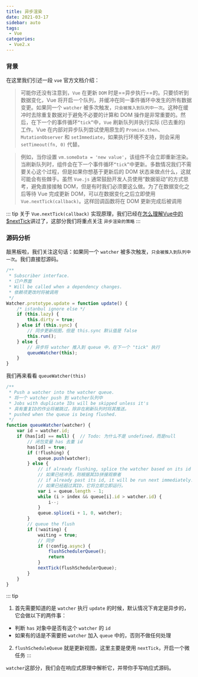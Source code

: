 ```yaml
---
title: 异步渲染
date: 2021-03-17
sidebar: auto
tags: 
 - Vue
categories:
 - Vue2.x
---
```


### 背景

在这里我们引述一段 `vue` 官方文档介绍：

> 可能你还没有注意到，`Vue` 在更新 `DOM` 时是==异步执行==的。只要侦听到数据变化，Vue 将开启一个队列，并缓冲在同一事件循环中发生的所有数据变更。如果同一个 `watcher` 被多次触发，`只会被推入到队列中一次`。这种在缓冲时去除重复数据对于避免不必要的计算和 DOM 操作是非常重要的。然后，在下一个的事件循环`“tick”`中，`Vue` 刷新队列并执行实际 (已去重的) 工作。Vue 在内部对异步队列尝试使用原生的 `Promise.then`、`MutationObserver` 和 `setImmediate`，如果执行环境不支持，则会采用 `setTimeout(fn, 0)` 代替。

> 例如，当你设置 `vm.someData = 'new value'`，该组件不会立即重新渲染。当刷新队列时，组件会在下一个事件循环`“tick”`中更新。多数情况我们不需要关心这个过程，但是如果你想基于更新后的 DOM 状态来做点什么，这就可能会有些棘手。虽然 `Vue.js` 通常鼓励开发人员使用“数据驱动”的方式思考，避免直接接触 DOM，但是有时我们必须要这么做。为了在数据变化之后等待 Vue 完成更新 DOM，可以在数据变化之后立即使用 `Vue.nextTick(callback)`。这样回调函数将在 DOM 更新完成后被调用

::: tip
关于 `Vue.nextTick(callback)` 实现原理，我们已经在[怎么理解Vue中的$nextTick](https://jayconscious.github.io/blog/vue/vue2/question/aboutNextTick.html)讲过了，这部分我们将重点关注 `异步渲染的策略`
:::

### 源码分析

敲黑板啦，我们关注这句话：如果同一个 `watcher` 被多次触发，`只会被推入到队列中一次`。我们直接怼源码。

```js
/**
 * Subscriber interface.
 * 订户界面
 * Will be called when a dependency changes.
 * 依赖项更改时将被调用
 */
Watcher.prototype.update = function update() {
    /* istanbul ignore else */
    if (this.lazy) {
        this.dirty = true;
    } else if (this.sync) {
        // 同步更新视图，但是 this.sync 默认值是 false
        this.run();
    } else {
        // 异步将 watcher 推入到 queue 中，在下一个 "tick" 执行
        queueWatcher(this);
    }
}
```
我们再来看看 `queueWatcher(this)`

```js
/**
 * Push a watcher into the watcher queue.
 * 将一个 watcher push 到 watcher队列中
 * Jobs with duplicate IDs will be skipped unless it's
 * 具有重复ID的作业将被跳过，除非在刷新队列时将其推送。
 * pushed when the queue is being flushed.
 */
function queueWatcher(watcher) {
    var id = watcher.id;
    if (has[id] == null) {  // Todo: 为什么不是 undefined，而是null
        // 闭包变量 has 去重 id
        has[id] = true;
        if (!flushing) {
            queue.push(watcher);
        } else {
            // if already flushing, splice the watcher based on its id
            // 如果已经冲洗，则根据其ID拼接观察者
            // if already past its id, it will be run next immediately.
            // 如果已经超过其ID，它将立即立即运行。
            var i = queue.length - 1;
            while (i > index && queue[i].id > watcher.id) {
                i--;
            }
            queue.splice(i + 1, 0, watcher);
        }
        // queue the flush
        if (!waiting) {
            waiting = true;
            // 同步
            if (!config.async) {
                flushSchedulerQueue();
                return
            }
            nextTick(flushSchedulerQueue);
        }
    }
}
```

::: tip
1. 首先需要知道的是 `watcher` 执行 `update` 的时候，默认情况下肯定是异步的，它会做以下的两件事：
- 判断 `has` 对象中是否有这个 `watcher` 的 `id`
- 如果有的话是不需要把 `watcher` 加入 `queue` 中的，否则不做任何处理
2. `flushScheduleQueue` 就是更新视图，这里主要是使用 `nextTick`，开启一个微任务
:::

`watcher`这部分，我们会在响应式原理中解析它，并带你手写响应式源码。





